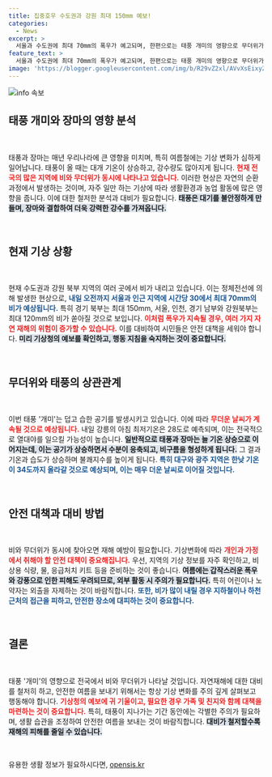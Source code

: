 ```yaml
---
title: 집중호우 수도권과 강원 최대 150mm 예보!
categories:
  - News
excerpt: >
  서울과 수도권에 최대 70mm의 폭우가 예고되며, 한편으로는 태풍 개미의 영향으로 무더위가 계속될 전망입니다. 열대야와 폭염 특보가 확대된 가운데, 주말까지 전국적인 더위가 기승을 부릴 예정입니다.
feature_text: >
  서울과 수도권에 최대 70mm의 폭우가 예고되며, 한편으로는 태풍 개미의 영향으로 무더위가 계속될 전망입니다. 열대야와 폭염 특보가 확대된 가운데, 주말까지 전국적인 더위가 기승을 부릴 예정입니다.
image: 'https://blogger.googleusercontent.com/img/b/R29vZ2xl/AVvXsEixyZcFfHzMRdzZMjFBmAUKJYCLCGyLL1o632UiGVXcaFdKo_bkvkuCioo0uUKlGfBVcT3P84aROyZIXSBEx3Aw5nCQ3pTgDom1WDC4m8eifvWiAmWEEVb4x6G_l8C0QH225ldMjyaFvpxGEBGNO37VmDTDMHGhJPq73UglMfDca1-0aw/s1600/blogspot.png'
---
```


<p><img src="https://blogger.googleusercontent.com/img/b/R29vZ2xl/AVvXsEixyZcFfHzMRdzZMjFBmAUKJYCLCGyLL1o632UiGVXcaFdKo_bkvkuCioo0uUKlGfBVcT3P84aROyZIXSBEx3Aw5nCQ3pTgDom1WDC4m8eifvWiAmWEEVb4x6G_l8C0QH225ldMjyaFvpxGEBGNO37VmDTDMHGhJPq73UglMfDca1-0aw/s1600/blogspot.png" alt="info 속보" /></p>

<h2 data-ke-size="size26">태풍 개미와 장마의 영향 분석</h2>

<p data-ke-size="size16">&nbsp;</p>

<p>태풍과 장마는 매년 우리나라에 큰 영향을 미치며, 특히 여름철에는 기상 변화가 심하게 일어납니다. 태풍이 올 때는 대개 기온이 상승하고, 강수량도 많아지게 됩니다. <b><span style="color: #ee2323;">현재 전국의 많은 지역에 비와 무더위가 동시에 나타나고 있습니다.</span></b> 이러한 현상은 자연의 순환 과정에서 발생하는 것이며, 자주 일만 하는 기상에 따라 생활환경과 농업 활동에 많은 영향을 줍니다. 이에 대한 철저한 분석과 대비가 필요합니다. <b><span style="background-color: #21538527;">태풍은 대기를 불안정하게 만들며, 장마와 결합하여 더욱 강력한 강수를 가져옵니다.</span></b></p>

<p data-ke-size="size16">&nbsp;</p>

<h2 data-ke-size="size26">현재 기상 상황</h2>

<p data-ke-size="size16">&nbsp;</p>

<p>현재 수도권과 강원 북부 지역의 여러 곳에서 비가 내리고 있습니다. 이는 정체전선에 의해 발생한 현상으로, <b><span style="color: #1a5490;">내일 오전까지 서울과 인근 지역에 시간당 30에서 최대 70mm의 비가 예상됩니다.</span></b> 특히 경기 북부는 최대 150mm, 서울, 인천, 경기 남부와 강원북부는 최대 120mm의 비가 쏟아질 것으로 보입니다. <b><span style="color: #ee2323;">이처럼 폭우가 지속될 경우, 여러 가지 자연 재해의 위험이 증가할 수 있습니다.</span></b> 이를 대비하여 시민들은 안전 대책을 세워야 합니다. <b><span style="background-color: #21538527;">미리 기상청의 예보를 확인하고, 행동 지침을 숙지하는 것이 중요합니다.</span></b> </p>

<p data-ke-size="size16">&nbsp;</p>

<h2 data-ke-size="size26">무더위와 태풍의 상관관계</h2>

<p data-ke-size="size16">&nbsp;</p>

<p>이번 태풍 '개미'는 덥고 습한 공기를 발생시키고 있습니다. 이에 따라 <b><span style="color: #ee2323;">무더운 날씨가 계속될 것으로 예상됩니다.</span></b> 내일 강릉의 아침 최저기온은 28도로 예측되며, 이는 전국적으로 열대야를 일으킬 가능성이 높습니다. <b><span style="background-color: #21538527;">일반적으로 태풍과 장마는 늘 기온 상승으로 이어지는데, 이는 공기가 상승하면서 수분이 응축되고, 비구름을 형성하게 됩니다.</span></b> 그 결과 기온과 습도가 상승하며 불쾌지수를 높이게 됩니다. <b><span style="color: #1a5490;">특히 대구와 광주 지역은 한낮 기온이 34도까지 올라갈 것으로 예상되며, 이는 매우 더운 날씨로 이어질 것입니다.</span></b></p>

<p data-ke-size="size16">&nbsp;</p>

<h2 data-ke-size="size26">안전 대책과 대비 방법</h2>

<p data-ke-size="size16">&nbsp;</p>

<p>비와 무더위가 동시에 찾아오면 재해 예방이 필요합니다. 기상변화에 따라 <b><span style="color: #ee2323;">개인과 가정에서 취해야 할 안전 대책이 중요해집니다.</span></b> 우선, 지역의 기상 정보를 자주 확인하고, 비상용 식량, 물, 응급처치 키트 등을 준비하는 것이 좋습니다. <b><span style="background-color: #21538527;">여름에는 갑작스러운 폭우와 강풍으로 인한 피해도 우려되므로, 외부 활동 시 주의가 필요합니다.</span></b> 특히 어린이나 노약자는 외출을 자제하는 것이 바람직합니다. <b><span style="color: #1a5490;">또한, 비가 많이 내릴 경우 지하철이나 하천 근처의 접근을 피하고, 안전한 장소에 대피하는 것이 중요합니다.</span></b> </p>

<p data-ke-size="size16">&nbsp;</p>

<h2 data-ke-size="size26">결론</h2>

<p data-ke-size="size16">&nbsp;</p>

<p>태풍 '개미'의 영향으로 전국에서 비와 무더위가 나타날 것입니다. 자연재해에 대한 대비를 철저히 하고, 안전한 여름을 보내기 위해서는 항상 기상 변화를 주의 깊게 살펴보고 행동해야 합니다. <b><span style="color: #ee2323;">기상청의 예보에 귀 기울이고, 필요한 경우 가족 및 친지와 함께 대책을 마련하는 것이 중요합니다.</span></b> 특히, 태풍이 지나가는 기간 동안에는 각별한 주의가 필요하며, 생활 습관을 조정하여 안전한 여름을 보내는 것이 바람직합니다. <b><span style="background-color: #21538527;">대비가 철저할수록 재해의 피해를 줄일 수 있습니다.</span></b></p>

<p data-ke-size="size16">&nbsp;</p>
유용한 생활 정보가 필요하시다면, <a href="https://opensis.kr" rel="dofollow">opensis.kr</a>


